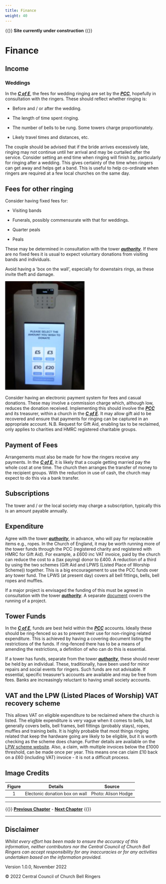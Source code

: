 ```yaml
---
title: Finance
weight: 40
---
```


{{<hint danger>}}
**Site currently under construction**
{{</hint>}}
 
# Finance

## Income  

### Weddings 

In the ***[C of E](../170-glossary/#c-of-e)***, the fees for wedding ringing are set by the ***[PCC](../170-glossary/#pcc)***, hopefully in consultation with the ringers. These should reflect whether ringing is: 

- Before and / or after the wedding. 

- The length of time spent ringing. 

- The number of bells to be rung. Some towers charge proportionately.

- Likely travel times and distances, etc. 

The couple should be advised that if the bride arrives excessively late, ringing may not continue until her arrival and may be curtailed after the service. Consider setting an end time when ringing will finish by, particularly for ringing after a wedding. This gives certainty of the time when ringers can get away and helps get a band. This is useful to help co-ordinate when ringers are required at a few local churches on the same day. 

## Fees for other ringing 

Consider having fixed fees for: 

- Visiting bands

- Funerals, possibly commensurate with that for weddings.

- Quarter peals 

- Peals 

These may be determined in consultation with the tower ***[authority](../170-glossary/#authority)***. If there are no fixed fees it is usual to expect voluntary donations from visiting bands and individuals.

Avoid having a 'box on the wall', especially for downstairs rings, as these invite theft and damage. 

![Electronic donation](donate_350.jpg)

Consider having an electronic payment system for fees and casual donations. These may involve a commission charge which, although low, reduces the donation received. Implementing this should involve the ***[PCC](../170-glossary/#pcc)*** and its treasurer, within a church in the ***[C of E](../170-glossary/#c-of-e)***. It may allow gift aid to be recovered and ensure that payments for ringing can be captured in an appropriate account. N.B. Request for Gift Aid, enabling tax to be reclaimed, only applies to charities and HMRC registered charitable groups.

## Payment of Fees 

Arrangements must also be made for how the ringers receive any payments. In the ***[C of E](../170-glossary/#c-of-e)***, it is likely that a couple getting married pay the whole cost at one time. The church then arranges the transfer of money to the recipient groups. With the reduction in use of cash, the church may expect to do this via a bank transfer. 

## Subscriptions

The tower and / or the local society may charge a subscription, typically this is an amount payable annually.

## Expenditure 

Agree with the tower ***[authority](../170-glossary/#authority)***, in advance, who will pay for replaceable items e.g., ropes. In the Church of England, it may be worth running more of the tower funds through the PCC (registered charity and registered with HMRC for Gift Aid). For example, a £600 inc VAT invoice, paid by the church can reduce the cost to a (tax paying) donor to £400. A reduction of a third by using the two schemes (Gift Aid and LPWS (Listed Place of Worship Scheme)) together. This is a big encouragement to use the PCC funds over any tower fund. The LPWS (at present day) covers all bell fittings, bells, bell ropes and muffles.

If a major project is envisaged the funding of this must be agreed in consultation with the tower ***[authority](../170-glossary/#authority)***. A separate [document](https://cccbr.org.uk/major-projects/) covers the running of a project.

## Tower Funds 

In the ***[C of E](../170-glossary/#c-of-e)***, funds are best held within the ***[PCC](../170-glossary/#pcc)*** accounts. Ideally these should be ring-fenced so as to prevent their use for non-ringing related expenditure. This is achieved by having a covering document listing the restrictions of the funds. If ring-fenced there has to be a means of amending the restrictions, a definition of who can do this is essential.

If a tower has funds, separate from the tower ***[authority](../170-glossary/#authority)***, these should never be held by an individual. These, traditionally, have been used for minor repairs and social events for ringers. Such funds are not advisable.  If essential, specific treasurer’s accounts are available and may be free from fees. Banks are increasingly reluctant to having small society accounts.

## VAT and the LPW (Listed Places of Worship) VAT recovery scheme 

This allows VAT on eligible expenditure to be reclaimed where the church is listed. The eligible expenditure is very vague when it comes to bells, but generally covers bells, bell frames, bell fittings (probably stays), ropes, muffles and training bells. It is highly probable that most things ringing related that keep the hardware going are likely to be eligible, but it is worth checking as the scheme does change. Further details are available on the [LPW scheme website](http://www.lpwscheme.org.uk/). Also, a claim, with multiple invoices below the £1000 threshold, can be made once per year. This means one can claim £10 back on a £60 (including VAT) invoice - it is not a difficult process.

## Image Credits

| Figure | Details | Source |
| :---: | --- | --- |
| 1 | Electonic donation box on wall | Photo: Alison Hodge |

----

{{<hint info>}}
**[Previous Chapter](../030-formalities/)** - **[Next Chapter](../050-healthsafety/)**
{{</hint>}}

----

## Disclaimer
 
*Whilst every effort has been made to ensure the accuracy of this information, neither contributors nor the Central Council of Church Bell Ringers can accept responsibility for any inaccuracies or for any activities undertaken based on the information provided.*

Version 1.0.0, November 2022

© 2022 Central Council of Church Bell Ringers

